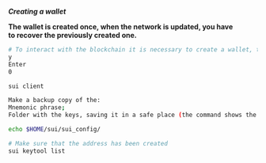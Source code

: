 ***Creating a wallet***

**The wallet is created once, when the network is updated, you have to recover the previously created one.**
```bash
# To interact with the blockchain it is necessary to create a wallet, to do this you need to run the command below, answer the first questions:
y
Enter
0

sui client

Make a backup copy of the:
Mnemonic phrase;
Folder with the keys, saving it in a safe place (the command shows the path)

echo $HOME/sui/sui_config/

# Make sure that the address has been created
sui keytool list
```

